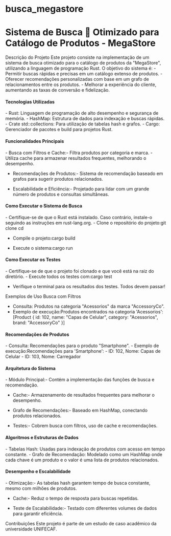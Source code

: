 # busca_megastore
<h1>Sistema de Busca 🔎 Otimizado para Catálogo de Produtos - MegaStore </h1>
Descrição do Projeto
Este projeto consiste na implementação de um sistema de busca otimizado para o catálogo de produtos da "MegaStore", utilizando a linguagem de programação Rust. O objetivo do sistema é:
- Permitir buscas rápidas e precisas em um catálogo extenso de produtos.
- Oferecer recomendações personalizadas com base em um grafo de relacionamentos entre os produtos.
- Melhorar a experiência do cliente, aumentando as taxas de conversão e fidelização.


<h4>Tecnologias Utilizadas</h4>
- Rust: Linguagem de programação de alto desempenho e segurança de memória.
- HashMap: Estrutura de dados para indexação e buscas rápidas.
- Crate std::collections: Para utilização de tabelas hash e grafos.
- Cargo: Gerenciador de pacotes e build para projetos Rust.


<h4>Funcionalidades Principais</h4>
- Busca com Filtros e Cache:- Filtra produtos por categoria e marca.
- Utiliza cache para armazenar resultados frequentes, melhorando o desempenho.

- Recomendações de Produtos:- Sistema de recomendação baseado em grafos para sugerir produtos relacionados.

- Escalabilidade e Eficiência:- Projetado para lidar com um grande número de produtos e consultas simultâneas.



<h4>Como Executar o Sistema de Busca</h4>
- Certifique-se de que o Rust está instalado. Caso contrário, instale-o seguindo as instruções em rust-lang.org.
- Clone o repositório do projeto:git clone <URL_DO_REPOSITORIO>
cd <NOME_DA_PASTA_DO_PROJETO>

- Compile o projeto:cargo build

- Execute o sistema:cargo run



<h4>Como Executar os Testes</h4>
- Certifique-se de que o projeto foi clonado e que você está na raiz do diretório.
- Execute todos os testes com:cargo test

- Verifique o terminal para os resultados dos testes. Todos devem passar!


Exemplos de Uso
Busca com Filtros
- Consulta: Produtos na categoria "Acessorios" da marca "AccessoryCo".
- Exemplo de execução:Produtos encontrados na categoria 'Acessorios': 
[Product { id: 102, name: "Capas de Celular", category: "Acessorios", brand: "AccessoryCo" }]

<h4>Recomendações de Produtos</h4>
- Consulta: Recomendações para o produto "Smartphone".
- Exemplo de execução:Recomendações para 'Smartphone':
- ID: 102, Nome: Capas de Celular
- ID: 103, Nome: Carregador



<h4>Arquitetura do Sistema </h4>
- Módulo Principal:- Contém a implementação das funções de busca e recomendação.

- Cache:- Armazenamento de resultados frequentes para melhorar o desempenho.

- Grafo de Recomendações:- Baseado em HashMap, conectando produtos relacionados.

- Testes:- Cobrem busca com filtros, uso de cache e recomendações.



<h4>Algoritmos e Estruturas de Dados</h4>
- Tabelas Hash: Usadas para indexação de produtos com acesso em tempo constante.
- Grafo de Recomendação: Modelado como um HashMap onde cada chave é um produto e o valor é uma lista de produtos relacionados.


<h4>Desempenho e Escalabilidade</h4>
- Otimização:- As tabelas hash garantem tempo de busca constante, mesmo com milhões de produtos.

- Cache:- Reduz o tempo de resposta para buscas repetidas.

- Teste de Escalabilidade:- Testado com diferentes volumes de dados para garantir eficiência.



Contribuições
Este projeto é parte de um estudo de caso acadêmico da universidade UNIFECAF.
